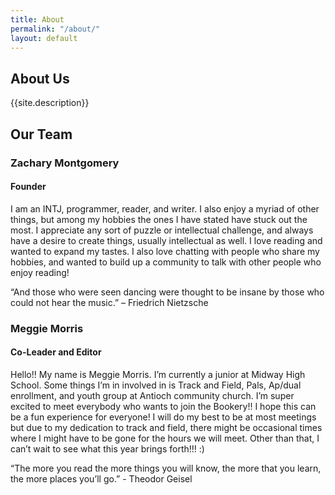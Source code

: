 ```yaml
---
title: About
permalink: "/about/"
layout: default
---
```


<div class="topnav-spacer"></div>
<div class="index-sections content">
  <div class="section">
    <h2 class="purple-header">About Us</h2>
    <p>{{site.description}}</p>
  </div>

  <div class="section" style="margin-bottom: 3rem">
    <h2 class="purple-header">Our Team</h2>
    <div class="about-wrapper">
      <div style="background-image: url({{ "/assets/zach.jpg" | relative_url }});" class="about-image"></div>
      <div class="about-text">
        <h3>Zachary Montgomery</h3>
        <h4>Founder</h4>
        <p>I am an INTJ, programmer, reader, and writer. I also enjoy a myriad of other things, but among my hobbies the ones I have stated have stuck out the most. I appreciate any sort of puzzle or intellectual challenge, and always have a desire to create things, usually intellectual as well. I love reading and wanted to expand my tastes. I also love chatting with people who share my hobbies, and wanted to build up a community to talk with other people who enjoy reading!</p>
        <p>“And those who were seen dancing were thought to be insane by those who could not hear the music.” – Friedrich Nietzsche</p>
      </div>
    </div>
    <div class="about-wrapper" style="flex-direction: row-reverse;">
      <div style="background-image: url({{ "/assets/meggie.jpg" | relative_url }});" class="about-image"></div>
      <div class="about-text">
        <h3>Meggie Morris</h3>
        <h4>Co-Leader and Editor</h4>
        <p>Hello!! My name is Meggie Morris. I’m currently a junior at Midway High School. Some things I’m in involved in is Track and Field, Pals, Ap/dual enrollment, and youth group at Antioch community church. I’m super excited to meet everybody who wants to join the Bookery!! I hope this can be a fun experience for everyone! I will do my best to be at most meetings but due to my dedication to track and field, there might be occasional times where I might have to be gone for the hours we will meet. Other than that, I can’t wait to see what this year brings forth!!! :)</p>
        <p>“The more you read the more things you will know, the more that you learn, the more places you’ll go.” - Theodor Geisel</p>
      </div>
    </div>
  </div>
</div>